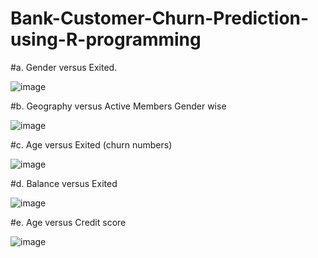 # Bank-Customer-Churn-Prediction-using-R-programming

#a. Gender versus Exited. 

![image](https://user-images.githubusercontent.com/77347918/111250235-ff9e8e00-8632-11eb-9d28-e31ba3c9c287.png)

#b. Geography versus Active Members Gender wise

![image](https://user-images.githubusercontent.com/77347918/111250273-104f0400-8633-11eb-8bd9-a0a71f9c0001.png)

#c. Age versus Exited (churn numbers)

![image](https://user-images.githubusercontent.com/77347918/111250299-1d6bf300-8633-11eb-9857-5aa62f49c578.png)

#d. Balance versus Exited

![image](https://user-images.githubusercontent.com/77347918/111250341-2e1c6900-8633-11eb-87f5-f368427af95b.png)

#e. Age versus Credit score 

![image](https://user-images.githubusercontent.com/77347918/111250380-3bd1ee80-8633-11eb-81dd-1f4a28af5383.png)
